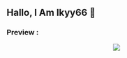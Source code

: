 ## Hallo, I Am Ikyy66 🙋
### Preview :

<p align="center">
  <img alig src="https://i.top4top.io/p_2378fnlv30.gif](https://cdn.discordapp.com/attachments/878079190627389440/1120418296949379192/Capture.PNG" />
</p>
